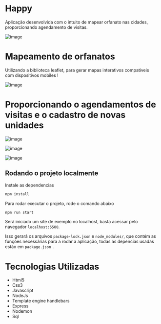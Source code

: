 # Happy
Aplicação desenvolvida com o intuito de mapear orfanato nas cidades, proporcionando agendamento de visitas.

![image](https://media.discordapp.net/attachments/790018464881573889/830220028179644476/Happy-home.png?width=1381&height=676)

# Mapeamento de orfanatos
Utilizando a biblioteca leaflet, para gerar mapas interativos compativeis com dispositivos mobiles !

![image](https://media.discordapp.net/attachments/790018464881573889/830220051701432330/Happy-orphanages.png?width=1389&height=676)

# Proporcionando o agendamentos de visitas e o cadastro de novas unidades
![image](https://media.discordapp.net/attachments/790018464881573889/830220072760377394/Happy-agendar-visita.png?width=1393&height=676)

![image](https://media.discordapp.net/attachments/790018464881573889/830222538424057876/cadastro1.png?width=1389&height=676)

![image](https://media.discordapp.net/attachments/790018464881573889/830222549224128562/cadastro2.png?width=1381&height=676)



## Rodando o projeto localmente
Instale as dependencias

```cmd
npm install
```

Para rodar executar o projeto, rode o comando abaixo

```cmd
npm run start
```

Será iniciado um site de exemplo no localhost, basta acessar pelo navegador ```localhost:5500```.


Isso gerará os arquivos ```package-lock.json``` e ```node_modules/```, que contém as funções necessárias para a rodar a aplicação, todas as depencias usadas estão em ```package.json ```.

# Tecnologias Utilizadas
- Html5
- Css3
- Javascript
- NodeJs
- Template engine handlebars
- Express
- Nodemon
- Sql
